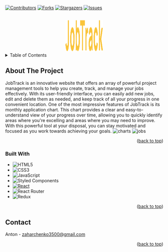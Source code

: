 <a name="readme-top"></a>




[![Contributors][contributors-shield]][contributors-url]
[![Forks][forks-shield]][forks-url]
[![Stargazers][stars-shield]][stars-url]
[![Issues][issues-shield]][issues-url]



<!-- PROJECT LOGO -->
<br />
<div align="center">
  <a href="https://github.com/Black-Catt/JobTrack">
    <img src="./src/assets/images/logo.svg" alt="Logo" width="120" height="100">
 
  </a>
</div>





<!-- TABLE OF CONTENTS -->
<details>
  <summary>Table of Contents</summary>
  <ul>
    <li>
      <a href="#about-the-project">About The Project</a>
      <ul>
        <li><a href="#built-with">Built With</a></li>
      </ul>
    </li>
    </li>
    <li><a href="#contact">Contact</a></li>
  </ul>
</details>

<!-- ABOUT THE PROJECT -->
## About The Project
JobTrack is an innovative website that offers an array of powerful project management tools to help you create, track, and manage your jobs effectively. 
With its user-friendly interface, you can easily add new jobs, edit and delete them as needed, and keep track of all your progress in one convenient location.
One of the most impressive features of JobTrack is its monthly application chart. 
This chart provides a clear and easy-to-understand view of your progress over time, allowing you to quickly identify areas where you're excelling and areas where you may need to improve. 
With this powerful tool at your disposal, you can stay motivated and focused as you work towards achieving your goals.
![charts](https://user-images.githubusercontent.com/106864247/234664396-306d4a87-9ac9-43dd-9c0b-906026dab5fd.gif)
![jobs](https://user-images.githubusercontent.com/106864247/234665160-369391a2-87e9-45eb-b447-0449318073d2.gif)


<p align="right">(<a href="#readme-top">back to top</a>)</p>



### Built With


* ![HTML5](https://img.shields.io/badge/html5-%23E34F26.svg?style=for-the-badge&logo=html5&logoColor=white)
* ![CSS3](https://img.shields.io/badge/css3-%231572B6.svg?style=for-the-badge&logo=css3&logoColor=white)
* ![JavaScript](https://img.shields.io/badge/javascript-%23323330.svg?style=for-the-badge&logo=javascript&logoColor=%23F7DF1E)
* ![Styled Components](https://img.shields.io/badge/styled--components-DB7093?style=for-the-badge&logo=styled-components&logoColor=white)
* [![React][React.js]][React-url]
* ![React Router](https://img.shields.io/badge/React_Router-CA4245?style=for-the-badge&logo=react-router&logoColor=white)
* ![Redux](https://img.shields.io/badge/redux-%23593d88.svg?style=for-the-badge&logo=redux&logoColor=white)





<p align="right">(<a href="#readme-top">back to top</a>)</p>



<!-- CONTACT -->
## Contact

Anton - zaharchenko3500@gmail.com


<p align="right">(<a href="#readme-top">back to top</a>)</p>



[contributors-shield]: https://img.shields.io/github/contributors/Black-Catt/JobTrack.svg?style=for-the-badge
[contributors-url]: https://github.com/Black-Catt/JobTrack/graphs/contributors
[forks-shield]: https://img.shields.io/github/forks/Black-Catt/JobTrack.svg?style=for-the-badge
[forks-url]: https://github.com/Black-Catt/JobTrack/network/members
[stars-shield]: https://img.shields.io/github/stars/Black-Catt/JobTrack.svg?style=for-the-badge
[stars-url]: https://github.com/Black-Catt/JobTrack/stargazers
[issues-shield]: https://img.shields.io/github/issues/Black-Catt/JobTrack.svg?style=for-the-badge
[issues-url]: https://github.com/Black-Catt/JobTrack/issues
[product-screenshot]: images/screenshot.png
[React.js]: https://img.shields.io/badge/React-20232A?style=for-the-badge&logo=react&logoColor=61DAFB
[React-url]: https://reactjs.org/
